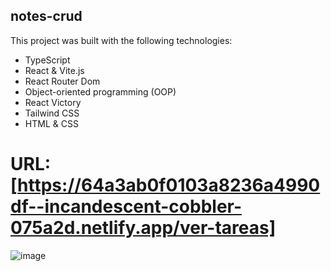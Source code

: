 ## notes-crud

This project was built with the following technologies:

- TypeScript
- React & Vite.js
- React Router Dom
- Object-oriented programming (OOP)
- React Victory
- Tailwind CSS
- HTML & CSS
# URL: [https://64a3ab0f0103a8236a4990df--incandescent-cobbler-075a2d.netlify.app/ver-tareas]
![image](https://github.com/Re-21-12/notes-crud/assets/104967229/c7759044-f1bd-4d72-a12b-91dfdb3bd88d)
